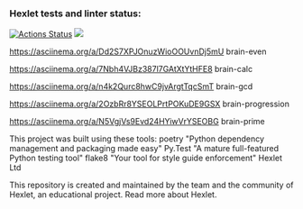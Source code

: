 ### Hexlet tests and linter status:
[![Actions Status](https://github.com/Yagamama/python-project-49/actions/workflows/hexlet-check.yml/badge.svg)](https://github.com/Yagamama/python-project-49/actions)
<a href="https://codeclimate.com/github/Yagamama/python-project-49/maintainability"><img src="https://api.codeclimate.com/v1/badges/b0d1a8541e86b4fab3fa/maintainability" /></a>

https://asciinema.org/a/Dd2S7XPJOnuzWioOOUvnDj5mU brain-even

https://asciinema.org/a/7Nbh4VJBz387l7GAtXtYtHFE8 brain-calc

https://asciinema.org/a/n4k2Qurc8hwC9jvArgtTqcSmT brain-gcd

https://asciinema.org/a/2OzbRr8YSEOLPrtPOKuDE9GSX brain-progression

https://asciinema.org/a/N5VgjVs9Evd24HYiwVrYSEOBG brain-prime

This project was built using these tools:
poetry	"Python dependency management and packaging made easy"
Py.Test	"A mature full-featured Python testing tool"
flake8	"Your tool for style guide enforcement"
Hexlet Ltd

This repository is created and maintained by the team and the community of Hexlet, an educational project. Read more about Hexlet.

